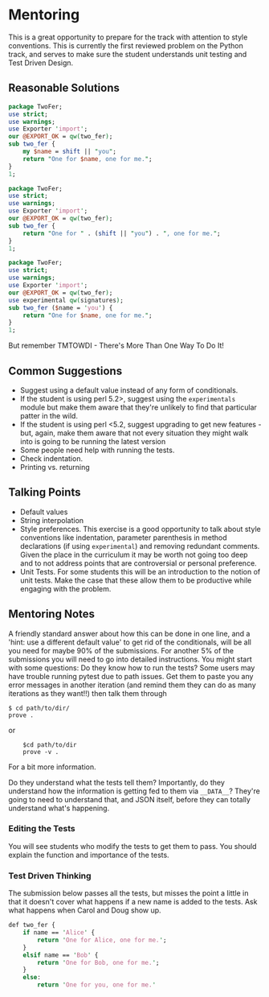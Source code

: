 # Mentoring

This is a great opportunity to prepare for the track with attention to style conventions.
This is currently the first reviewed problem on the Python track, and serves to
make sure the student understands unit testing and Test Driven Design.

## Reasonable Solutions

```perl
package TwoFer;
use strict;
use warnings;
use Exporter 'import';
our @EXPORT_OK = qw(two_fer);
sub two_fer {
    my $name = shift || "you";
    return "One for $name, one for me.";
}
1;
```

```perl
package TwoFer;
use strict;
use warnings;
use Exporter 'import';
our @EXPORT_OK = qw(two_fer);
sub two_fer {
    return "One for " . (shift || "you") . ", one for me.";
}
1;
```

```perl
package TwoFer;
use strict;
use warnings;
use Exporter 'import';
our @EXPORT_OK = qw(two_fer);
use experimental qw(signatures);
sub two_fer ($name = 'you') {
    return "One for $name, one for me.";
}
1;
```
But remember TMTOWDI - There's More Than One Way To Do It!

## Common Suggestions

- Suggest using a default value instead of any form of conditionals.
- If the student is using perl 5.2>, suggest using the `experimentals` module but make them aware that they're unlikely to find that particular patter in the wild.
- If the student is using perl <5.2, suggest upgrading to get new features - but, again, make them aware that not every situation they might walk into is going to be running the latest version
- Some people need help with running the tests.
- Check indentation.
- Printing vs. returning

## Talking Points

- Default values
- String interpolation
- Style preferences. This exercise is a good opportunity to talk about style conventions like indentation, parameter parenthesis in method declarations (if using `experimental`) and removing redundant comments.
  Given the place in the curriculum it may be worth not going too deep and to not address points that are controversial or personal preference.
- Unit Tests. For some students this will be an introduction to the notion of unit tests.
  Make the case that these allow them to be productive while engaging with the problem.

## Mentoring Notes

A friendly standard answer about how this can be done in one line, and a 'hint: use a different default value' to get rid of the conditionals, will be all you need for maybe 90% of the submissions.
For another 5% of the submissions you will need to go into detailed instructions.
You might start with some questions:
Do they know how to run the tests?
Some users may have trouble running pytest due to path issues.
Get them to paste you any error messages in another iteration (and remind them they can do as many iterations as they want!!) then talk them through

```shell
$ cd path/to/dir/
prove .
```

or 

```shell
    $cd path/to/dir
    prove -v .
```

For a bit more information.

Do they understand what the tests tell them? Importantly, do they understand how the information is getting fed to them via `__DATA__`? They're going to need to understand that, and JSON itself, before they can totally understand what's happening.

### Editing the Tests

You will see students who modify the tests to get them to pass.
You should explain the function and importance of the tests.

### Test Driven Thinking

The submission below passes all the tests, but misses the point a little in that it doesn't cover what happens if a new name is added to the tests.
Ask what happens when Carol and Doug show up.

```perl
def two_fer {
    if name == 'Alice' {
        return 'One for Alice, one for me.';
    }
    elsif name == 'Bob' {
        return 'One for Bob, one for me.';
    }
    else:
        return 'One for you, one for me.'
```
